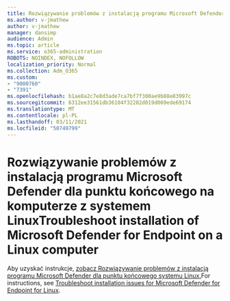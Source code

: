 ```yaml
---
title: Rozwiązywanie problemów z instalacją programu Microsoft Defender dla punktu końcowego na komputerze z systemem Linux
ms.author: v-jmathew
author: v-jmathew
manager: dansimp
audience: Admin
ms.topic: article
ms.service: o365-administration
ROBOTS: NOINDEX, NOFOLLOW
localization_priority: Normal
ms.collection: Adm_O365
ms.custom:
- "9000760"
- "7391"
ms.openlocfilehash: b1ae8a2c7e8d3ade7ca7bf7f300ae9b88e83997c
ms.sourcegitcommit: 6312ee31561db36104f32282d019d069ede69174
ms.translationtype: MT
ms.contentlocale: pl-PL
ms.lasthandoff: 03/11/2021
ms.locfileid: "50749799"
---
```

# <a name="troubleshoot-installation-of-microsoft-defender-for-endpoint-on-a-linux-computer"></a><span data-ttu-id="e93cb-102">Rozwiązywanie problemów z instalacją programu Microsoft Defender dla punktu końcowego na komputerze z systemem Linux</span><span class="sxs-lookup"><span data-stu-id="e93cb-102">Troubleshoot installation of Microsoft Defender for Endpoint on a Linux computer</span></span>

<span data-ttu-id="e93cb-103">Aby uzyskać instrukcje, [zobacz Rozwiązywanie problemów z instalacją programu Microsoft Defender dla punktu końcowego systemu Linux.](https://go.microsoft.com/fwlink/?linkid=2144673)</span><span class="sxs-lookup"><span data-stu-id="e93cb-103">For instructions, see [Troubleshoot installation issues for Microsoft Defender for Endpoint for Linux](https://go.microsoft.com/fwlink/?linkid=2144673).</span></span>
